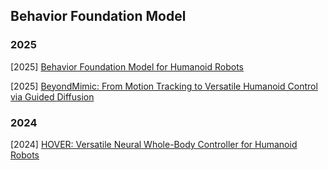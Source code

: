 ## Behavior Foundation Model

### 2025

[2025] [Behavior Foundation Model for Humanoid Robots](https://arxiv.org/abs/2509.13780)

[2025] [BeyondMimic: From Motion Tracking to Versatile Humanoid Control via Guided Diffusion](https://arxiv.org/abs/2508.08241)



### 2024

[2024] [HOVER: Versatile Neural Whole-Body Controller for Humanoid Robots](https://arxiv.org/abs/2410.21229)

